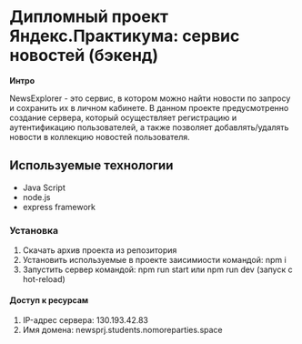 # Дипломный проект Яндекс.Практикума: сервис новостей (бэкенд)

**Интро**

NewsExplorer - это сервис, в котором можно найти новости по запросу и сохранить их в личном кабинете. В данном проекте предусмотренно создание сервера, который осуществляет регистрацию и аутентификацию пользователей, а также позволяет добавлять/удалять новости в коллекцию новостей пользователя. 

## Используемые технологии
* Java Script
* node.js
* express framework

### Установка

1. Скачать архив проекта из репозитория
2. Установить используемые в проекте заисимиости командой: npm i
3. Запустить сервер командой: npm run start или npm run dev (запуск с hot-reload)

#### Доступ к ресурсам

1. IP-адрес сервера: 130.193.42.83
2. Имя домена: newsprj.students.nomoreparties.space

